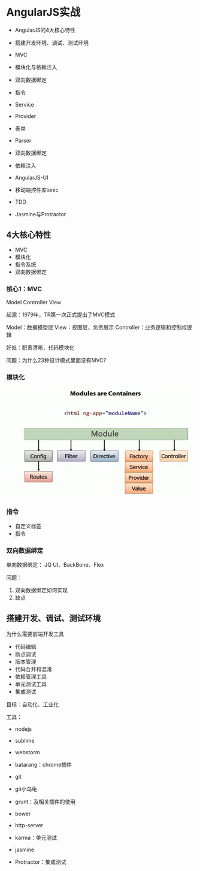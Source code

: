# AngularJS实战

- AngularJS的4大核心特性
- 搭建开发环境、调试、测试环境

- MVC
- 模块化与依赖注入
- 双向数据绑定
- 指令
- Service
- Provider
- 表单

- Parser
- 双向数据绑定
- 依赖注入

- AngularJS-UI
- 移动端控件库ionic

- TDD
- Jasmine与Protractor



## 4大核心特性

- MVC
- 模块化
- 指令系统
- 双向数据绑定

### 核心1：MVC

Model Controller View

起源：1979年，TR第一次正式提出了MVC模式

Model：数据模型层
View：视图层，负责展示
Controller：业务逻辑和控制权逻辑

好处：职责清晰，代码模块化

问题：为什么23种设计模式里面没有MVC?

### 模块化

![Model.png](./img/Model.png)

### 指令

- 自定义标签
- 指令

### 双向数据绑定

单向数据绑定： JQ UI、BackBone、Flex

问题：
1. 双向数据绑定如何实现
2. 缺点


## 搭建开发、调试、测试环境


为什么需要前端开发工具
- 代码编辑
- 断点调试
- 版本管理
- 代码合并和混淆
- 依赖管理工具
- 单元测试工具
- 集成测试

目标：自动化、工业化


工具：
- nodejs
- sublime
- webstorm
- batarang：chrome插件
- git
- git小乌龟

- grunt：及相关插件的使用
- bower
- http-server
- karma：单元测试
- jasmine
- Protractor：集成测试


